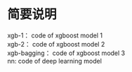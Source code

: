 # 简要说明

xgb-1： code of xgboost model 1<br>
xgb-2： code of xgboost model 2<br>
xgb-bagging： code of xgboost model 3<br>
nn: code of deep learning model<br>
